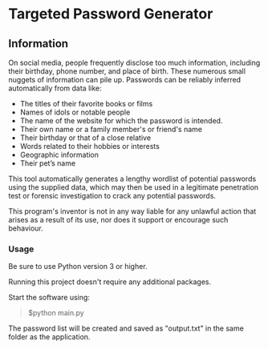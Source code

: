 # Targeted Password Generator
## Information

On social media, people frequently disclose too much information, including their birthday, phone number, and place of birth. These numerous small nuggets of information can pile up. Passwords can be reliably inferred automatically from data like:

* The titles of their favorite books or films
* Names of idols or notable people
* The name of the website for which the password is intended.
* Their own name or a family member's or friend's name
* Their birthday or that of a close relative
* Words related to their hobbies or interests
* Geographic information
* Their pet’s name

This tool automatically generates a lengthy wordlist of potential passwords using the supplied data, which may then be used in a legitimate penetration test or forensic investigation to crack any potential passwords.

This program's inventor is not in any way liable for any unlawful action that arises as a result of its use, nor does it support or encourage such behaviour.

### Usage

Be sure to use Python version 3 or higher.

Running this project doesn't require any additional packages.

Start the software using:

> $python main.py

The password list will be created and saved as "output.txt" in the same folder as the application.

